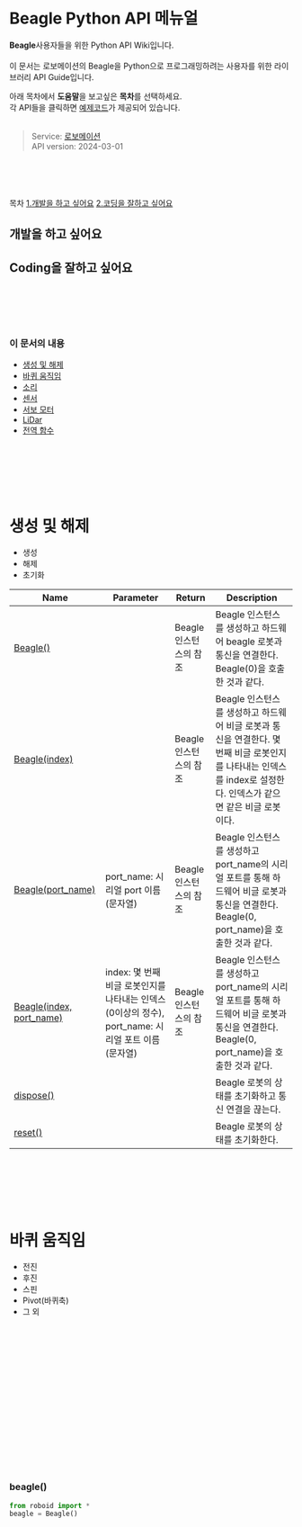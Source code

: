# Beagle Python API 메뉴얼



**Beagle**사용자들을 위한 Python API Wiki입니다.<br>
<Br>
이 문서는 로보메이션의 Beagle을 Python으로 프로그래밍하려는 사용자를 위한 라이브러리 API Guide입니다. 

아래 목차에서 **도움말**을 보고싶은 **목차**를 선택하세요.<br>
각 API들을 클릭하면 [예제코드](###-Beagle())가 제공되어 있습니다.
<br><br>
>Service: [로보메이션](www.robomation.net)<br>
API version: 2024-03-01

<br><br><br><br>
목차
[1.개발을 하고 싶어요](#개발을-하고-싶어요)
[2.코딩을 잘하고 싶어요](#coding을-잘하고-싶어요)

## 개발을 하고 싶어요
## Coding을 잘하고 싶어요

<br><br><br><br>
### 이 문서의 내용
- [생성 및 해제](##생성-및-해제) <br>
- [바퀴 움직임](##-바퀴-움직임) <br>
- [소리](##-소리) <br>
- [센서](##-센서) <br>
- [서보 모터](##-서보-모터) <br>
- [LiDar](##-LiDar) <br>
- [전역 함수](##-전역-함수) <br>

<br><br><br><br><br>
# 생성 및 해제
- 생성 <br>
- 해제 <br>
- 초기화 <br>

| Name | Parameter | Return | Description |
| -------- | -------- | -------- | -------- |
| [Beagle()](#beagle()) |  | Beagle 인스턴스의 참조 | Beagle 인스턴스를 생성하고 하드웨어 beagle 로봇과 통신을 연결한다. Beagle(0)을 호출한 것과 같다.
| [Beagle(index)](###-Beagle(index)) |  | Beagle 인스턴스의 참조 | Beagle 인스턴스를 생성하고 하드웨어 비글 로봇과 통신을 연결한다. 몇 번째 비글 로봇인지를 나타내는 인덱스를 index로 설정한다. 인덱스가 같으면 같은 비글 로봇이다.
| [Beagle(port_name)](###-Beagle(port_name)) | port_name: 시리얼 port 이름 (문자열) | Beagle 인스턴스의 참조 | Beagle 인스턴스를 생성하고 port_name의 시리얼 포트를 통해 하드웨어 비글 로봇과 통신을 연결한다. Beagle(0, port_name)을 호출한 것과 같다.
| [Beagle(index, port_name)](###-Beagle(index,port_name)) | index: 몇 번째 비글 로봇인지를 나타내는 인덱스(0이상의 정수), port_name: 시리얼 포트 이름(문자열) | Beagle 인스턴스의 참조 | Beagle 인스턴스를 생성하고 port_name의 시리얼 포트를 통해 하드웨어 비글 로봇과 통신을 연결한다. Beagle(0, port_name)을 호출한 것과 같다.
| [dispose()](###-dispose()) |  |  | Beagle 로봇의 상태를 초기화하고 통신 연결을 끊는다.
| [reset()](###-reset()) |  |  | Beagle 로봇의 상태를 초기화한다.




<br><br><br><br><br>
# 바퀴 움직임
- 전진
- 후진
- 스핀
- Pivot(바퀴축)
- 그 외



































<br><br><br><br><br><br><br><br><br><br><br><br><br><br><br>

### beagle()
```python
from roboid import *
beagle = Beagle()
```
